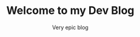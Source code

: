 ---
headTitle: 'Siddharth Roy - Blog'
headDescription: 'So every dev has one problem we tend forget how we did something but I found a solution and you are looking right at it. Yes!! This blog is my solution So welcome and I hope you find what you came looking for.'
title: 'Welcome to my Dev Blog'
subtitle: 'Very epic blog'
---